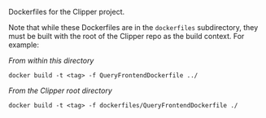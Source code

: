 Dockerfiles for the Clipper project.

Note that while these Dockerfiles are in the `dockerfiles` subdirectory, they must be built with the root
of the Clipper repo as the build context. For example:

*From within this directory*
```
docker build -t <tag> -f QueryFrontendDockerfile ../
```

*From the Clipper root directory*
```
docker build -t <tag> -f dockerfiles/QueryFrontendDockerfile ./
```
